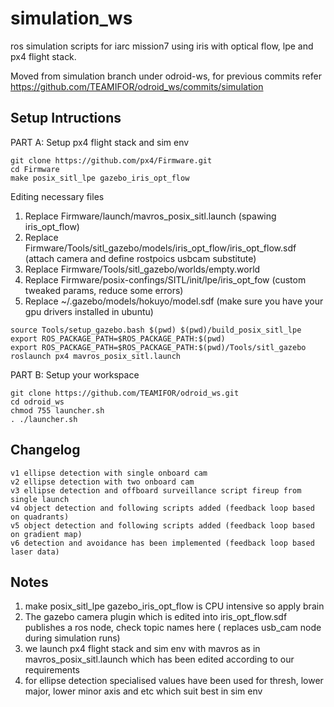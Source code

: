 # simulation_ws
ros simulation scripts for iarc mission7 using iris with optical flow, lpe and px4 flight stack.

Moved from simulation branch under odroid-ws, for previous commits refer https://github.com/TEAMIFOR/odroid_ws/commits/simulation

## Setup Intructions 
PART A: Setup px4 flight stack and sim env
```
git clone https://github.com/px4/Firmware.git
cd Firmware
make posix_sitl_lpe gazebo_iris_opt_flow 
```
Editing necessary files
1. Replace Firmware/launch/mavros_posix_sitl.launch (spawing iris_opt_flow)
2. Replace Firmware/Tools/sitl_gazebo/models/iris_opt_flow/iris_opt_flow.sdf (attach camera and define rostpoics usbcam substitute)
3. Replace Firmware/Tools/sitl_gazebo/worlds/empty.world
4. Replace Firmware/posix-confings/SITL/init/lpe/iris_opt_fow (custom tweaked params, reduce some errors)
5. Replace ~/.gazebo/models/hokuyo/model.sdf (make sure you have your gpu drivers installed in ubuntu)
```
source Tools/setup_gazebo.bash $(pwd) $(pwd)/build_posix_sitl_lpe
export ROS_PACKAGE_PATH=$ROS_PACKAGE_PATH:$(pwd)
export ROS_PACKAGE_PATH=$ROS_PACKAGE_PATH:$(pwd)/Tools/sitl_gazebo
roslaunch px4 mavros_posix_sitl.launch
```
PART B: Setup your workspace
```
git clone https://github.com/TEAMIFOR/odroid_ws.git
cd odroid_ws
chmod 755 launcher.sh
. ./launcher.sh
```

## Changelog
```
v1 ellipse detection with single onboard cam
v2 ellipse detection with two onboard cam
v3 ellipse detection and offboard surveillance script fireup from single launch
v4 object detection and following scripts added (feedback loop based on quadrants)
v5 object detection and following scripts added (feedback loop based on gradient map)
v6 detection and avoidance has been implemented (feedback loop based laser data)
```

## Notes
1. make posix_sitl_lpe gazebo_iris_opt_flow is CPU intensive so apply brain
2. The gazebo camera plugin which is edited into iris_opt_flow.sdf publishes a ros node, check topic names here ( replaces usb_cam node during simulation runs)
3. we launch px4 flight stack and sim env with mavros as in mavros_posix_sitl.launch which has been edited according to our requirements 
4. for ellipse detection specialised values have been used for thresh, lower major, lower minor axis and etc which suit best in sim env

